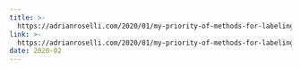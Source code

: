 ```yaml
---
title: >-
  https://adrianroselli.com/2020/01/my-priority-of-methods-for-labeling-a-control.html
link: >-
  https://adrianroselli.com/2020/01/my-priority-of-methods-for-labeling-a-control.html
date: 2020-02
---
```


